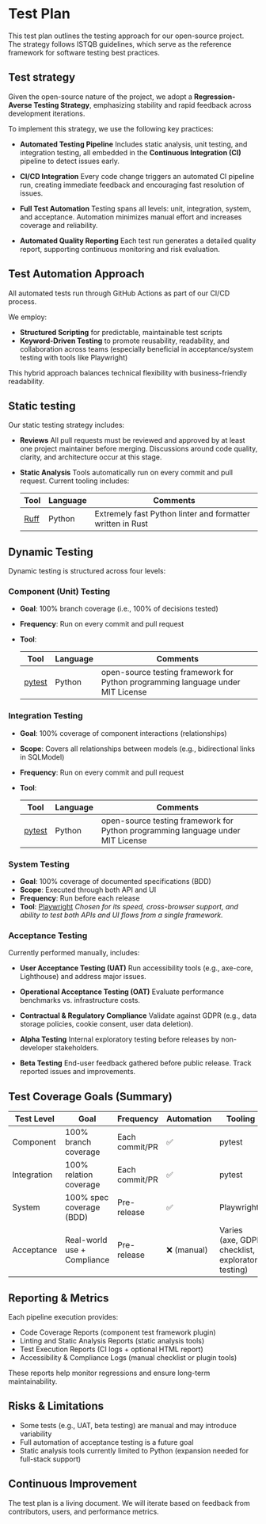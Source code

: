 # Test Plan

This test plan outlines the testing approach for our open-source project. The strategy follows ISTQB guidelines, which serve as the reference framework for software testing best practices.

## Test strategy

Given the open-source nature of the project, we adopt a **Regression-Averse Testing Strategy**, emphasizing stability and rapid feedback across development iterations.

To implement this strategy, we use the following key practices:

- **Automated Testing Pipeline**
    Includes static analysis, unit testing, and integration testing, all embedded in the **Continuous Integration (CI)** pipeline to detect issues early.

- **CI/CD Integration**
    Every code change triggers an automated CI pipeline run, creating immediate feedback and encouraging fast resolution of issues.

- **Full Test Automation**
    Testing spans all levels: unit, integration, system, and acceptance. Automation minimizes manual effort and increases coverage and reliability.

- **Automated Quality Reporting**
    Each test run generates a detailed quality report, supporting continuous monitoring and risk evaluation.

## Test Automation Approach

All automated tests run through GitHub Actions as part of our CI/CD process.

We employ:
- **Structured Scripting** for predictable, maintainable test scripts
- **Keyword-Driven Testing** to promote reusability, readability, and collaboration across teams (especially beneficial in acceptance/system testing with tools like Playwright)

This hybrid approach balances technical flexibility with business-friendly readability.

## Static testing

Our static testing strategy includes:

- **Reviews**
    All pull requests must be reviewed and approved by at least one project maintainer before merging. Discussions around code quality, clarity, and architecture occur at this stage.

- **Static Analysis**
    Tools automatically run on every commit and pull request. Current tooling includes:

    | Tool | Language | Comments |
    |------|----------|----------|
    | [Ruff](https://docs.astral.sh/ruff/) | Python | Extremely fast Python linter and formatter written in Rust |

## Dynamic Testing

Dynamic testing is structured across four levels:

### Component (Unit) Testing

- **Goal**: 100% branch coverage (i.e., 100% of decisions tested)
- **Frequency**: Run on every commit and pull request
- **Tool**:

    | Tool | Language | Comments |
    |------|----------|----------|
    | [pytest](https://docs.pytest.org/en/stable/) | Python | open-source testing framework for Python programming language under MIT License |

### Integration Testing

- **Goal**: 100% coverage of component interactions (relationships)
- **Scope**: Covers all relationships between models (e.g., bidirectional links in SQLModel)
- **Frequency**: Run on every commit and pull request
- **Tool**:

    | Tool | Language | Comments |
    |------|----------|----------|
    | [pytest](https://docs.pytest.org/en/stable/) | Python | open-source testing framework for Python programming language under MIT License |

### System Testing

- **Goal**: 100% coverage of documented specifications (BDD)
- **Scope**: Executed through both API and UI
- **Frequency**: Run before each release
- **Tool**: [Playwright](https://playwright.dev/)
    *Chosen for its speed, cross-browser support, and ability to test both APIs and UI flows from a single framework.*

### Acceptance Testing

Currently performed manually, includes:

- **User Acceptance Testing (UAT)**
    Run accessibility tools (e.g., axe-core, Lighthouse) and address major issues.

- **Operational Acceptance Testing (OAT)**
    Evaluate performance benchmarks vs. infrastructure costs.

- **Contractual & Regulatory Compliance**
    Validate against GDPR (e.g., data storage policies, cookie consent, user data deletion).

- **Alpha Testing**
    Internal exploratory testing before releases by non-developer stakeholders.

- **Beta Testing**
    End-user feedback gathered before public release. Track reported issues and improvements.

## Test Coverage Goals (Summary)

| Test Level | Goal | Frequency | Automation | Tooling |
|------------|------|-----------|------------|---------|
| Component | 100% branch coverage | Each commit/PR | ✅ | pytest |
| Integration | 100% relation coverage | Each commit/PR | ✅ | pytest |
| System | 100% spec coverage (BDD) | Pre-release | ✅ | Playwright |
| Acceptance | Real-world use + Compliance | Pre-release | ❌ (manual) | Varies (axe, GDPR checklist, exploratory testing) |

## Reporting & Metrics

Each pipeline execution provides:

- Code Coverage Reports (component test framework plugin)
- Linting and Static Analysis Reports (static analysis tools)
- Test Execution Reports (CI logs + optional HTML report)
- Accessibility & Compliance Logs (manual checklist or plugin tools)

These reports help monitor regressions and ensure long-term maintainability.

## Risks & Limitations

- Some tests (e.g., UAT, beta testing) are manual and may introduce variability
- Full automation of acceptance testing is a future goal
- Static analysis tools currently limited to Python (expansion needed for full-stack support)

## Continuous Improvement

The test plan is a living document. We will iterate based on feedback from contributors, users, and performance metrics.
